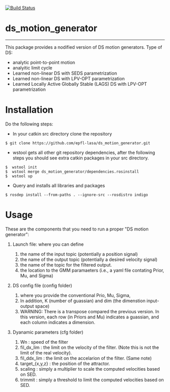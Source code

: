 [![Build Status](https://travis-ci.org/epfl-lasa/ds_motion_generator.svg?branch=master)](https://travis-ci.org/epfl-lasa/ds_motion_generator)

# ds_motion_generator
---

This package provides a nodified version of DS motion generators. Type of DS:
- analytic point-to-point motion
- analyitic limit cycle
- Learned non-linear DS with SEDS parametrization
- Learned non-linear DS with LPV-OPT parametrization
- Learned Locally Active Globally Stable (LAGS) DS with LPV-OPT parametrization

# Installation
Do the following steps:
* In your catkin src directory clone the repository
```
$ git clone https://github.com/epfl-lasa/ds_motion_generator.git
```
* wstool gets all other git repository dependencies, after the following steps you should see extra catkin 
  packages in your src directory.
```
$  wstool init
$  wstool merge ds_motion_generator/dependencies.rosinstall 
$  wstool up 
```
* Query and installs all libraries and packages 
```
$ rosdep install --from-paths . --ignore-src --rosdistro indigo 
```
# Usage
These are the components that you need to run a proper "DS motion generator":

1. Launch file: where you can define  
   1. the name of the input topic (potentially a position signal)
   1. the name of the output topic (potentially a desired velocity signal)
   1. the name of the topic for the filtered output.
   1. the location to the GMM paramaeters (i.e., a yaml file contating Prior, Mu, and Sigma)
   
1. DS config file (config folder)
   1. where you provide the conventional Prio, Mu, Sigma,
   1. In addition, K (number of guassian) and dim (the dimenstion input-output space)
   1. WARNING: There is a transpose compared the previous version. In this version, each row (in Priors and Mu) indicates a guassian, and each column indicates a dimension. 
   
1. Dyanamic parameters (cfg folder)
   1. Wn : speed of the filter
   1. fil_dx_lim : the limit on the velocity of the filter. (Note this is not the limit of the real velocity).
   1. fil_ddx_lim : the limit on the accelarion of the filter. (Same note)
   1. target_{x,y,z} : the position of the attractor.
   1. scaling : simply a multiplier to scale the computed velocities based on SED.
   1. trimmit : simply a threshold to limit the computed velocities based on SED.
   
   
